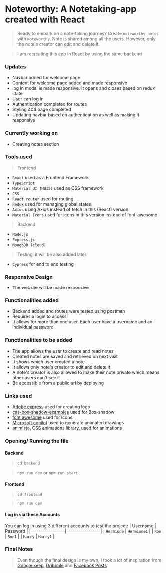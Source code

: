 # Noteworthy: A Notetaking-app created with React

> Ready to embark on a note-taking journey? Create `noteworthy notes` with `Noteworthy`. Note is shared among all the users. However, only the note's creator can edit and delete it.

> I am recreating this app in React by using the same backend

### Updates

- Navbar added for welcome page
- Content for welcome page added and made responsive
- log in modal is made responsive. It opens and closes based on redux state
- User can log in
- Authentication completed for routes
- Styling 404 page completed
- Updating navbar based on authentication as well as making it responsive

### Currently working on

- Creating notes section

### Tools used

> Frontend

- `React` used as a Frontend Framework
- `TypeScript`
- `Material UI (MUI5)` used as CSS framework
- `CSS`
- `React router` used for routing
- `Redux` used for managing global states
- `Axios` using Axios instead of fetch in this (React) version
- `Material Icons` used for icons in this version instead of font-awesome

> Backend

- `Node.js`
- `Express.js`
- `MongoDB (cloud)`

> Testing: it will be also added later

- `Cypress` for end to end testing

### Responsive Design

- The website will be made responsive

### Functionalities added

- Backend added and routes were tested using postman
- Requires a login to access
- It allows for more than one user. Each user have a username and an individual password


### Functionalities to be added

- The app allows the user to create and read notes
- Created notes are saved and retrieved on next visit
- It shows which user created a note
- It allows only note's creator to edit and delete it
- A note's creator is also allowed to make their note private which means other users can't see it
- Be accessible from a public url by deploying

### Links used

- [Adobe express](https://new.express.adobe.com/) used for creating logo
- [css-box-shadow-examples](https://getcssscan.com/css-box-shadow-examples) used for Box-shadow
- [font awesome](https://fontawesome.com/) used for icons
- [Microsoft copilot](https://copilot.microsoft.com/) used to generate animated drawings
- [animista](https://animista.net/), CSS animations library, used for animations

### Opening/ Running the file

#### Backend

> `cd backend`

> `npm run dev` or `npm run start`

#### Frontend

> `cd frontend`

> `npm run dev`

#### Log in via these Accounts

You can log in using 3 different accounts to test the project:
| Username | Password |
|-----------------|-----------------|
| `Hermione` | `Hermione1` |
| `Ron` | `Ron1` |
| `Harry` | `Harry1` |

### Final Notes

> Even though the final design is my own, I took a lot of inspiration from [Google keep](https://keep.google.com/), [Dribbble](https://dribbble.com/) and [Facebook Posts](https://www.facebook.com/).
